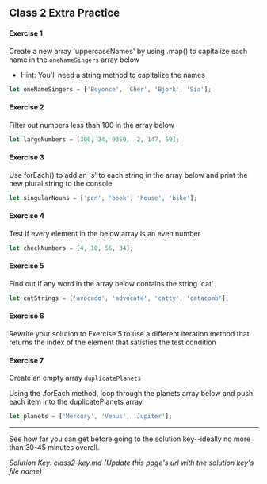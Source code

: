## Class 2 Extra Practice

#### Exercise 1

Create a new array 'uppercaseNames' by using .map() to capitalize each name in the `oneNameSingers` array below

- Hint: You'll need a string method to capitalize the names

```js
let oneNameSingers = ['Beyonce', 'Cher', 'Bjork', 'Sia'];
```

#### Exercise 2

Filter out numbers less than 100 in the array below

```js
let largeNumbers = [300, 24, 9350, -2, 147, 59];
```

#### Exercise 3

Use forEach() to add an 's' to each string in the array below and print the new plural string to the console

```js
let singularNouns = ['pen', 'book', 'house', 'bike'];
```

#### Exercise 4

Test if every element in the below array is an even number

```js
let checkNumbers = [4, 10, 56, 34];
```

#### Exercise 5

Find out if any word in the array below contains the string 'cat'

```js
let catStrings = ['avocado', 'advocate', 'catty', 'catacomb'];
```

#### Exercise 6

Rewrite your solution to Exercise 5 to use a different iteration method that returns the index of the element that satisfies the test condition

#### Exercise 7

Create an empty array `duplicatePlanets`

Using the .forEach method, loop through the planets array below and push each item into the duplicatePlanets array

```js
let planets = ['Mercury', 'Venus', 'Jupiter'];
```

---

See how far you can get before going to the solution key--ideally no more than 30-45 minutes overall.

_Solution Key: class2-key.md_
_(Update this page's url with the solution key's file name)_
